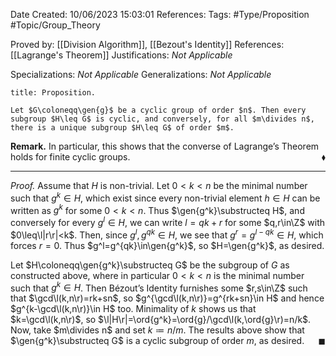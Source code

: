 <div class="topSpace"></div>

Date Created: 10/06/2023 15:03:01
References:
Tags: #Type/Proposition #Topic/Group_Theory

Proved by: [[Division Algorithm]], [[Bezout's Identity]]
References: [[Lagrange's Theorem]]
Justifications: <i>Not Applicable</i>

Specializations: <i>Not Applicable</i>
Generalizations: <i>Not Applicable</i>

``` ad-Proposition
title: Proposition.

Let $G\coloneqq\gen{g}$ be a cyclic group of order $n$. Then every subgroup $H\leq G$ is cyclic, and conversely, for all $m\divides n$, there is a unique subgroup $H\leq G$ of order $m$.

```

<b>Remark.</b> In particular, this shows that the converse of Lagrange’s Theorem holds for finite cyclic groups.<span style="float:right;">$\blacklozenge$</span>

---

<i>Proof.</i> Assume that $H$ is non-trivial. Let $0<k<n$ be the minimal number such that $g^k\in H$, which exist since every non-trivial element $h\in H$ can be written as $g^k$ for some $0<k<n$. Thus $\gen{g^k}\substructeq H$, and conversely for every $g^l\in H$, we can write $l=qk+r$ for some $q,r\in\Z$ with $0\leq\l|r\r|<k$. Then, since $g^l,g^{qk}\in H$, we see that $g^r=g^{l-qk}\in H$, which forces $r=0$. Thus $g^l=g^{qk}\in\gen{g^k}$, so $H=\gen{g^k}$, as desired.

Let $H\coloneqq\gen{g^k}\substructeq G$ be the subgroup of $G$ as constructed above, where in particular $0<k<n$ is the minimal number such that $g^k\in H$. Then Bézout’s Identity furnishes some $r,s\in\Z$ such that $\gcd\l(k,n\r)=rk+sn$, so $g^{\gcd\l(k,n\r)}=g^{rk+sn}\in H$ and hence $g^{k-\gcd\l(k,n\r)}\in H$ too. Minimality of $k$ shows us that $k=\gcd\l(k,n\r)$, so $\l|H\r|=\ord{g^k}=\ord{g}/\gcd\l(k,\ord{g}\r)=n/k$. Now, take $m\divides n$ and set $k\coloneqq n/m$. The results above show that $\gen{g^k}\substructeq G$ is a cyclic subgroup of order $m$, as desired.<span style="float:right;">$\blacksquare$</span>
